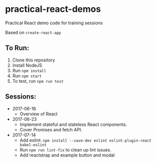 # practical-react-demos
Practical React demo code for training sessions

Based on `create-react-app`

## To Run:
1. Clone this repository
1. Install NodeJS
1. Run `npm install`
1. Run `npm start`
1. To test, run `npm run test`

## Sessions:
* 2017-06-16
  * Overview of React
* 2017-06-23
  * Implement stateful and stateless React components.
  * Cover Promises and fetch API.
* 2017-07-14
  * Add eslint: `npm install --save-dev eslint eslint-plugin-react babel-eslint`
  * Run `npm run lint-fix` to clean up lint issues.
  * Add reactstrap and example button and modal
